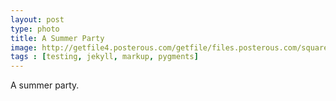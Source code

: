 ```yaml
---
layout: post
type: photo
title: A Summer Party
image: http://getfile4.posterous.com/getfile/files.posterous.com/squareyear/kacvctCCDJiishyyxxbDlwAArsfwcIruHJcvqoaDodzsBipgkEqiArroqHss/p142.jpg.scaled1000.jpg
tags : [testing, jekyll, markup, pygments]
---
```


A summer party.